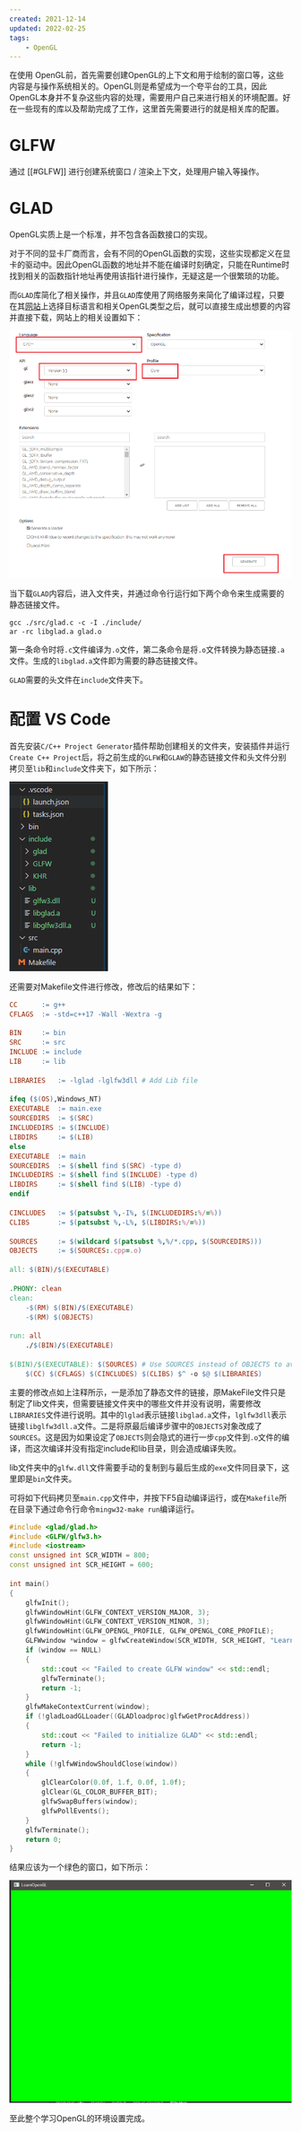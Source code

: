 ```yaml
---
created: 2021-12-14
updated: 2022-02-25
tags:
    - OpenGL
---
```


在使用 OpenGL前，首先需要创建OpenGL的上下文和用于绘制的窗口等，这些内容是与操作系统相关的。OpenGL则是希望成为一个夸平台的工具，因此OpenGL本身并不复杂这些内容的处理，需要用户自己来进行相关的环境配置。好在一些现有的库以及帮助完成了工作，这里首先需要进行的就是相关库的配置。

# GLFW

通过 [[#GLFW]] 进行创建系统窗口 / 渲染上下文，处理用户输入等操作。

# GLAD

OpenGL实质上是一个标准，并不包含各函数接口的实现。

对于不同的显卡厂商而言，会有不同的OpenGL函数的实现，这些实现都定义在显卡的驱动中。因此OpenGL函数的地址并不能在编译时刻确定，只能在Runtime时找到相关的函数指针地址再使用该指针进行操作，无疑这是一个很繁琐的功能。

而`GLAD`库简化了相关操作，并且`GLAD`库使用了网络服务来简化了编译过程，只要在其[网站](https://glad.dav1d.de/)上选择目标语言和相关OpenGL类型之后，就可以直接生成出想要的内容并直接下载，网站上的相关设置如下：

![|500](assets/Ch%2000%20Creating%20a%20Window/image-20211214094537336.png)

当下载`GLAD`内容后，进入文件夹，并通过命令行运行如下两个命令来生成需要的静态链接文件。

```
gcc ./src/glad.c -c -I ./include/
ar -rc libglad.a glad.o
```

第一条命令时将`.c`文件编译为`.o`文件，第二条命令是将`.o`文件转换为静态链接`.a`文件。生成的`libglad.a`文件即为需要的静态链接文件。

`GLAD`需要的头文件在`include`文件夹下。

# 配置 VS Code

首先安装`C/C++ Project Generator`插件帮助创建相关的文件夹，安装插件并运行`Create C++ Project`后，将之前生成的`GLFW`和`GLAW`的静态链接文件和头文件分别拷贝至`lib`和`include`文件夹下，如下所示：

![|200](assets/Ch%2000%20Creating%20a%20Window/image-20211214094612495.png)

还需要对Makefile文件进行修改，修改后的结果如下：

```makefile
CC		:= g++
CFLAGS	:= -std=c++17 -Wall -Wextra -g

BIN		:= bin
SRC		:= src
INCLUDE	:= include
LIB		:= lib

LIBRARIES	:= -lglad -lglfw3dll # Add Lib file

ifeq ($(OS),Windows_NT)
EXECUTABLE	:= main.exe
SOURCEDIRS	:= $(SRC)
INCLUDEDIRS	:= $(INCLUDE)
LIBDIRS		:= $(LIB)
else
EXECUTABLE	:= main
SOURCEDIRS	:= $(shell find $(SRC) -type d)
INCLUDEDIRS	:= $(shell find $(INCLUDE) -type d)
LIBDIRS		:= $(shell find $(LIB) -type d)
endif

CINCLUDES	:= $(patsubst %,-I%, $(INCLUDEDIRS:%/=%))
CLIBS		:= $(patsubst %,-L%, $(LIBDIRS:%/=%))

SOURCES		:= $(wildcard $(patsubst %,%/*.cpp, $(SOURCEDIRS)))
OBJECTS		:= $(SOURCES:.cpp=.o)

all: $(BIN)/$(EXECUTABLE)

.PHONY: clean
clean:
	-$(RM) $(BIN)/$(EXECUTABLE)
	-$(RM) $(OBJECTS)

run: all
	./$(BIN)/$(EXECUTABLE)

$(BIN)/$(EXECUTABLE): $(SOURCES) # Use SOURCES instead of OBJECTS to avoid complile without include/lib
	$(CC) $(CFLAGS) $(CINCLUDES) $(CLIBS) $^ -o $@ $(LIBRARIES)
```

主要的修改点如上注释所示，一是添加了静态文件的链接，原MakeFile文件只是制定了lib文件夹，但需要链接文件夹中的哪些文件并没有说明，需要修改`LIBRARIES`文件进行说明。其中的`lglad`表示链接`libglad.a`文件，`lglfw3dll`表示链接`libglfw3dll.a`文件。二是将原最后编译步骤中的`OBJECTS`对象改成了`SOURCES`。这是因为如果设定了`OBJECTS`则会隐式的进行一步`cpp`文件到`.o`文件的编译，而这次编译并没有指定include和lib目录，则会造成编译失败。

lib文件夹中的`glfw.dll`文件需要手动的复制到与最后生成的`exe`文件同目录下，这里即是`bin`文件夹。

可将如下代码拷贝至`main.cpp`文件中，并按下F5自动编译运行，或在`Makefile`所在目录下通过命令行命令`mingw32-make run`编译运行。

```cpp
#include <glad/glad.h>
#include <GLFW/glfw3.h>
#include <iostream>
const unsigned int SCR_WIDTH = 800;
const unsigned int SCR_HEIGHT = 600;

int main()
{
	glfwInit();
	glfwWindowHint(GLFW_CONTEXT_VERSION_MAJOR, 3);
	glfwWindowHint(GLFW_CONTEXT_VERSION_MINOR, 3);
	glfwWindowHint(GLFW_OPENGL_PROFILE, GLFW_OPENGL_CORE_PROFILE);
	GLFWwindow *window = glfwCreateWindow(SCR_WIDTH, SCR_HEIGHT, "LearnOpenGL", NULL, NULL);
	if (window == NULL)
	{
		std::cout << "Failed to create GLFW window" << std::endl;
		glfwTerminate();
		return -1;
	}
	glfwMakeContextCurrent(window);
	if (!gladLoadGLLoader((GLADloadproc)glfwGetProcAddress))
	{
		std::cout << "Failed to initialize GLAD" << std::endl;
		return -1;
	}
	while (!glfwWindowShouldClose(window))
	{
		glClearColor(0.0f, 1.f, 0.0f, 1.0f);
		glClear(GL_COLOR_BUFFER_BIT);
		glfwSwapBuffers(window);
		glfwPollEvents();
	}
	glfwTerminate();
	return 0;
}
```

结果应该为一个绿色的窗口，如下所示：

![](assets/Ch%2000%20Creating%20a%20Window/image-20211214094734876.png)

至此整个学习OpenGL的环境设置完成。